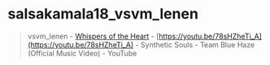 # salsakamala18_vsvm_lenen
> vsvm_lenen - [Whispers of the Heart](https://m.youtube.com/@bcgaming580) - [https://youtu.be/78sHZheTi_A](https://youtu.be/78sHZheTi_A) - Synthetic Souls - Team Blue Haze (Official Music Video) - YouTube

